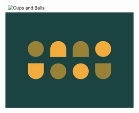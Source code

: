 ![Cups and Balls](https://cssbattle.dev/targets/28.png)

<div class="base">
  <div class="cntr">
  	<div class="crcl drk"></div>
  	<div class="tab lght"></div>
  	<div class="tab drk"></div>
  	<div class="crcl lght"></div>
  </div>
  <div class="cntr flp">
  	<div class="tab drk"></div>
  	<div class="crcl lght"></div>
  	<div class="crcl drk"></div>
    <div class="tab lght"></div>
  </div>
<style>
  .base {
    display:flex;
    flex-direction:column;
    justify-content:center;
    align-items:center;
    width: 400px;
    height: 300px;
    transform: translate(-8px,-8px);
    background: #1A4341;
  }
  .cntr {
    display:flex;
    align-items:center;
    justify-content:space-between;
    width:260px;
    height:70px;
  }
  .tab{
    width:50px;
    height:50px;
    border-radius: 50px 50px 0px 0px;
  }
  .crcl {
    display:flex;
    flex-direction:column;
    width:50px;
    height:50px;
    border-radius: 50%;
  }
  .drk {
    background:#998235;
  }
  .lght {
    background:#F3AC3C;
  }
  .flp{
    transform: rotate(180deg)
  }
</style>
